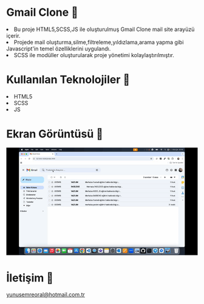 # Gmail Clone 📩

<li>Bu proje HTML5,SCSS,JS ile oluşturulmuş Gmail Clone mail site arayüzü içerir.</li>
<li>Projede mail oluşturma,silme,filtreleme,yıldızlama,arama yapma gibi Javascript'in temel özelliklerini uygulandı.</li>
<li>SCSS ile modüller oluşturularak proje yönetimi kolaylaştırılmıştır. </li>

# Kullanılan Teknolojiler 🎨

<li>HTML5</li>
<li>SCSS</li>
<li>JS</li>

# Ekran Görüntüsü 🎥
<img src="gmall-clone.gif" width="auto">      

# İletişim 📩
yunusemreoral@hotmail.com.tr
